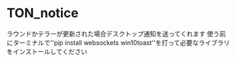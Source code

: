 # TON_notice
ラウンドかテラーが更新された場合デスクトップ通知を送ってくれます
使う前にターミナルで''pip install websockets win10toast''を打って必要なライブラリをインストールしてください
